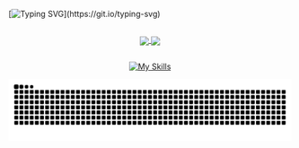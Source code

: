 [![Typing SVG](https://readme-typing-svg.herokuapp.com/?color=A020F0&size=35&center=true&vCenter=true&width=1000&lines=Hello,+My+name+is+André;I'm+19+years+old;Welcome+to+Magic!)](https://git.io/typing-svg)

##

<div align="center">
<a href="https://github.com/Andrefer-Santtos">
  <img align="center" src="https://github-readme-stats.vercel.app/api?username=Andrefer-Santtos&show_icons=true&theme=midnight-purple" />
</a>
<a href="https://github.com/Andrefer-Santtos">
  <img align="center" src="https://github-readme-stats.vercel.app/api/top-langs/?username=Andrefer-Santtos&layout=compact&theme=midnight-purple" />
</a>
</div>
  
##

<div align="center">

[![My Skills](https://skills.thijs.gg/icons?i=html,css,js,ts,git,java,angular,nodejs,mysql,postgres)](https://skills.thijs.gg)

</div>

![Snake animation](https://github.com/Andrefer-Santtos/Andrefer-Santtos/blob/output/github-contribution-grid-snake.svg)

##
